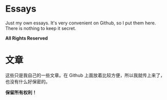 # Essays

Just my own essays. It's very convenient on Github, so I put them here. There is nothing to keep it secret.

**All Rights Reserved**

# 文章

这些只是我自己的一些文章。在 Github 上面放着比较方便，所以我就传上来了，也没有什么好保密的。

**保留所有权利！**
